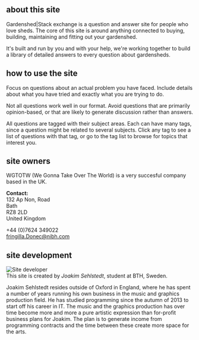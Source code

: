 about this site
---------------
Gardenshed|Stack exchange is a question and answer site for people who love sheds. The core of this site is around anything connected to buying, building, maintaining and fitting out your gardenshed.

It's built and run by you and with your help, we're working together to build a library of detailed answers to every question about gardensheds.

how to use the site
-------------------
Focus on questions about an actual problem you have faced. Include details about what you have tried and exactly what you are trying to do.

Not all questions work well in our format. Avoid questions that are primarily opinion-based, or that are likely to generate discussion rather than answers.

All questions are tagged with their subject areas. Each can have many tags, since a question might be related to several subjects. Click any tag to see a list of questions with that tag, or go to the tag list to browse for topics that interest you.

site owners
----------------
WGTOTW (We Gonna Take Over The World) is a very succesful company based in the UK.

**Contact:**    
132 Ap Non, Road  
Bath  
RZ8 2LD  
United Kingdom  

<i class="fa fa-phone"></i> +44 (0)7624 349022  
<i class="fa fa-envelope-o"></i> fringilla.Donec@nibh.com  


site development
----------------
![Site developer](../img/me/me_small.jpg)  
This site is created by *Joakim Sehlstedt*, student at BTH, Sweden. 

Joakim Sehlstedt resides outside of Oxford in England, where he has spent a number of years running his own business in the music and graphics production field. He has studied programming since the autumn of 2013 to start off his career in IT. The music and the graphics production has over time become more and more a pure artistic expression than for-profit business plans for Joakim. The plan is to generate income from programming contracts and the time between these create more space for the arts.